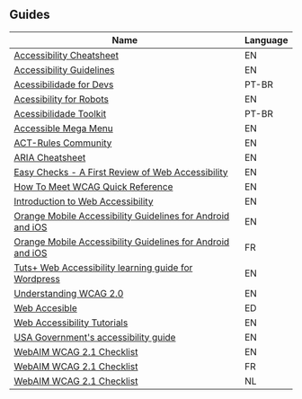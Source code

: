 ## Guides

| Name | Language |
|---   |---       |
| [Accessibility Cheatsheet](https://moritzgiessmann.de/accessibility-cheatsheet/) | EN |
| [Accessibility Guidelines](http://accessibility.voxmedia.com/) | EN |
| [Acessibilidade for Devs](https://github.com/acessibilidade-for-devs/acessibilidade-for-devs.github.io) | PT-BR |
| [Acessibility for Robots](https://bocoup.com/blog/accessibility-for-robots) | EN |
| [Acessibilidade Toolkit](https://github.com/acessibilidade/toolkit) | PT-BR |
| [Accessible Mega Menu](https://github.com/adobe-accessibility/Accessible-Mega-Menu) | EN |
| [ACT-Rules Community](https://act-rules.github.io/rules/) | EN |
| [ARIA Cheatsheet](http://karlgroves-sandbox.com/CheatSheets/ARIA-Cheatsheet.html) | EN |
| [Easy Checks - A First Review of Web Accessibility](http://www.w3.org/WAI/eval/preliminary.html) | EN |
| [How To Meet WCAG Quick Reference](https://www.w3.org/WAI/WCAG21/quickref/) | EN |
| [Introduction to Web Accessibility](https://www.udacity.com/course/web-accessibility--ud891) | EN |
| [Orange Mobile Accessibility Guidelines for Android and iOS](https://a11y-guidelines.orange.com/en/mobile/) | EN |
| [Orange Mobile Accessibility Guidelines for Android and iOS](https://a11y-guidelines.orange.com/fr/mobile/) | FR |
| [Tuts+ Web Accessibility learning guide for Wordpress](http://code.tutsplus.com/series/accessibility--cms-799) | EN |
| [Understanding WCAG 2.0](https://www.w3.org/TR/UNDERSTANDING-WCAG20/) | EN |
| [Web Accesible](http://webaccesible.xyz/) | ED |
| [Web Accessibility Tutorials](http://www.w3.org/WAI/tutorials/) | EN |
| [USA Government's accessibility guide](https://accessibility.18f.gov/) | EN |
| [WebAIM WCAG 2.1 Checklist](https://webaim.org/standards/wcag/checklist) | EN |
| [WebAIM WCAG 2.1 Checklist](http://anysurfer.be/fr/en-pratique/sites-web/checklist-wcag-2-1-de-webaim) | FR |
| [WebAIM WCAG 2.1 Checklist](http://anysurfer.be/nl/in-de-praktijk/websites/webaims-wcag-2-checklist) | NL |
